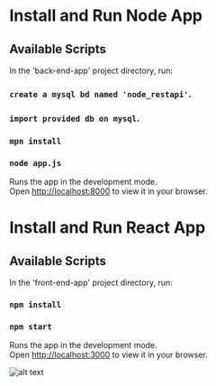 # Install and Run Node App

## Available Scripts

In the 'back-end-app' project directory, run:

### `create a mysql bd named 'node_restapi'`.
### `import provided db on mysql`.
### `mpn install`
### `node app.js`

Runs the app in the development mode.\
Open [http://localhost:8000](http://localhost:8000) to view it in your browser.


# Install and Run React App

## Available Scripts

In the 'front-end-app' project directory, run:

### `npm install`

### `npm start`

Runs the app in the development mode.\
Open [http://localhost:3000](http://localhost:3000) to view it in your browser.


![alt text](https://github.com/[username]/[reponame]/blob/[branch]/image.jpg?raw=true)
